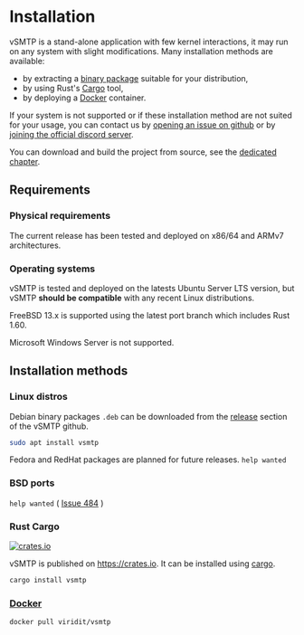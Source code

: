 # Installation

vSMTP is a stand-alone application with few kernel interactions, it may run on any system with slight modifications. Many installation methods are available:

* by extracting a [binary package](#installation-methods) suitable for your distribution,
* by using Rust's [Cargo](#rust-cargo) tool,
* by deploying a [Docker](#docker) container.

If your system is not supported or if these installation method are not suited for your usage, you can contact us by [opening an issue on github](https://github.com/viridIT/vSMTP/issues/new/choose) or by [joining the official discord server](https://discord.gg/N8JGBRBshf).

You can download and build the project from source, see the [dedicated chapter](../dev/build/source.md).

## Requirements

### Physical requirements

The current release has been tested and deployed on x86/64 and ARMv7 architectures.

### Operating systems

vSMTP is tested and deployed on the latests Ubuntu Server LTS version, but vSMTP **should be compatible** with any recent Linux distributions.

FreeBSD 13.x is supported using the latest port branch which includes Rust 1.60.

Microsoft Windows Server is not supported.

## Installation methods

### Linux distros

Debian binary packages `.deb` can be downloaded from the [release] section of the vSMTP github.

[release]: https://github.com/viridIT/vSMTP/releases/latest

```sh
sudo apt install vsmtp
```

Fedora and RedHat packages are planned for future releases. `help wanted`

### BSD ports

`help wanted` ( [Issue 484](https://github.com/viridIT/vSMTP/issues/484) )

### Rust Cargo

<a href="https://crates.io/crates/vsmtp">
  <img src="https://img.shields.io/crates/v/vsmtp.svg"
    alt="crates.io" />
</a>

vSMTP is published on <https://crates.io>. It can be installed using [cargo].

```sh
cargo install vsmtp
```

[cargo]: https://doc.rust-lang.org/cargo

### [Docker](https://hub.docker.com/repository/docker/viridit/vsmtp)

```sh
docker pull viridit/vsmtp
```

